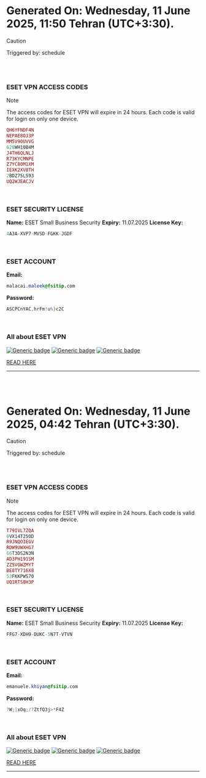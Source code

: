# Generated On: Wednesday, 11 June 2025, 11:50 Tehran (UTC+3:30).

> [!CAUTION]
> Triggered by: schedule

<br><br>

### ESET VPN ACCESS CODES

> [!NOTE]
> The access codes for ESET VPN will expire in 24 hours.
> Each code is valid for login on only one device.

```ruby
QH6YFNDF4N
NEPAE8OJ3P
MM5V90UVVG
628WH10B4M
J4TH6QLNLJ
R73KYCMNPE
Z7YC80M1XM
IEXK2XV8TH
2BDZ75LS93
UQ2WJEACJV
```

<br>

### ESET SECURITY LICENSE

**Name:** ESET Small Business Security
**Expiry:** 11.07.2025
**License Key:**

```POV-Ray SDL
4A3A-XVP7-MVSD-FGKK-JGDF
```

<br>

### ESET ACCOUNT

**Email:**

```CSS
malacai.maleek@fsitip.com
```

**Password:**

```POV-Ray SDL
ASCPCnYAC,hrFm!u%}c2C
```

<br>

### All about ESET VPN


[![Generic badge](https://img.shields.io/badge/Download-Android-green.svg)](https://play.google.com/store/apps/details?id=com.eset.vpn)
[![Generic badge](https://img.shields.io/badge/Download-ios-white.svg)](https://apps.apple.com/us/app/eset-vpn/id6463002278)
[![Generic badge](https://img.shields.io/badge/Download-windows-blue.svg)](https://download.eset.com/com/eset/apps/home/vpn/windows/latest/eset_vpn_installer.exe)
  

[READ HERE](https://t.me/F_NiREvil/2113)

---

<br><br>

# Generated On: Wednesday, 11 June 2025, 04:42 Tehran (UTC+3:30).

> [!CAUTION]
> Triggered by: schedule

<br><br>

### ESET VPN ACCESS CODES

> [!NOTE]
> The access codes for ESET VPN will expire in 24 hours.
> Each code is valid for login on only one device.

```ruby
T79IVL7ZQA
0VX14T25OD
R9JNQOIEGV
RDW9UWXHG7
66T3DS2N3N
AD3PH191SM
ZZ5VGWZMYT
BE8TY716X8
53FKKPWS70
UQ1RTS8H3P
```

<br>

### ESET SECURITY LICENSE

**Name:** ESET Small Business Security
**Expiry:** 11.07.2025
**License Key:**

```POV-Ray SDL
FFG7-XDH9-DUKC-5N7T-VTVN
```

<br>

### ESET ACCOUNT

**Email:**

```CSS
emanuele.khiyan@fsitip.com
```

**Password:**

```POV-Ray SDL
?W;|xOq;/?ZtfQ3j>*F4Z
```

<br>

### All about ESET VPN


[![Generic badge](https://img.shields.io/badge/Download-Android-green.svg)](https://play.google.com/store/apps/details?id=com.eset.vpn)
[![Generic badge](https://img.shields.io/badge/Download-ios-white.svg)](https://apps.apple.com/us/app/eset-vpn/id6463002278)
[![Generic badge](https://img.shields.io/badge/Download-windows-blue.svg)](https://download.eset.com/com/eset/apps/home/vpn/windows/latest/eset_vpn_installer.exe)
  

[READ HERE](https://t.me/F_NiREvil/2113)

---

<br><br>

